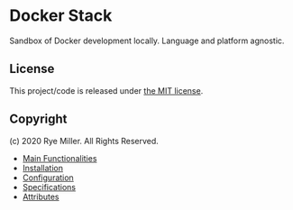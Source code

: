 Docker Stack
============

Sandbox of Docker development locally. Language and platform agnostic.


License
-------

This project/code is released under [the MIT license](https://github.com/iods/docker-stack/LICENSE).


Copyright
---------

(c) 2020 Rye Miller. All Rights Reserved.



- [Main Functionalities](#markdown-header-main-functionalities)
- [Installation](#markdown-header-installation)
- [Configuration](#markdown-header-configuration)
- [Specifications](#markdown-header-specifications)
- [Attributes](#markdown-header-attributes)

